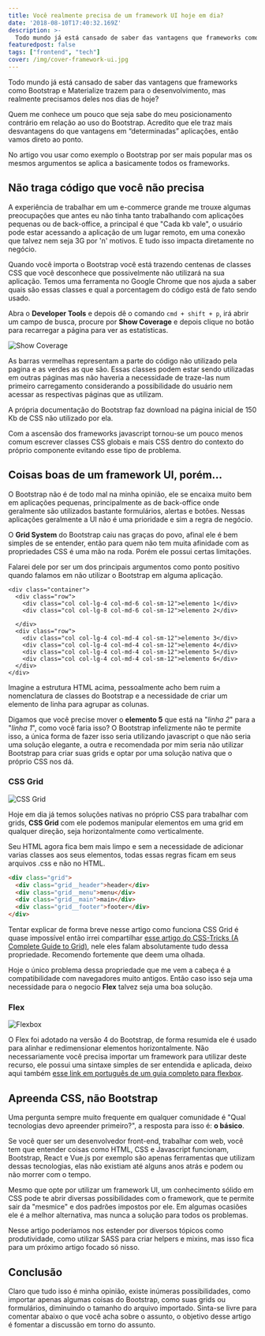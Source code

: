```yaml
---
title: Você realmente precisa de um framework UI hoje em dia?
date: '2018-08-10T17:40:32.169Z'
description: >-
  Todo mundo já está cansado de saber das vantagens que frameworks como Bootstrap e Materialize trazem para o desenvolvimento, mas realmente precisamos deles nos dias de hoje?
featuredpost: false
tags: ["frontend", "tech"]
cover: /img/cover-framework-ui.jpg
---
```


Todo mundo já está cansado de saber das vantagens que frameworks como Bootstrap e Materialize trazem para o desenvolvimento, mas realmente precisamos deles nos dias de hoje? 

Quem me conhece um pouco que seja sabe do meu posicionamento contrário em relação ao uso do Bootstrap. Acredito que ele traz mais desvantagens do que vantagens em “determinadas” aplicações, então vamos direto ao ponto. 

No artigo vou usar como exemplo o Bootstrap por ser mais popular mas os mesmos argumentos se aplica a basicamente todos os frameworks.

## Não traga código que você não precisa

A experiência de trabalhar em um e-commerce grande me trouxe algumas preocupações que antes eu não tinha tanto trabalhando com aplicações pequenas ou de back-office, a principal é que "Cada kb vale", o usuário pode estar acessando a aplicação de um lugar remoto, em uma conexão que talvez nem seja 3G por 'n' motivos. E tudo isso impacta diretamente no negócio.

Quando você importa o Bootstrap você está trazendo centenas de classes CSS que você desconhece que possivelmente não utilizará na sua aplicação. Temos uma ferramenta no Google Chrome que nos ajuda a saber quais são essas classes e qual a porcentagem do código está de fato sendo usado.

Abra o **Developer Tools** e depois dê o comando `cmd + shift + p`, irá abrir um campo de busca, procure por **Show Coverage** e depois clique no botão para recarregar a página para ver as estatísticas.

![Show Coverage](/img/ezgif-2-c139cc6ebfd4.gif)

As barras vermelhas representam a parte do código não utilizado pela pagina e as verdes as que são. Essas classes podem estar sendo utilizadas em outras páginas mas não haveria a necessidade de traze-las num primeiro carregamento considerando a possibilidade do usuário nem acessar as respectivas páginas que as utilizam. 

A própria documentação do Bootstrap faz download na página inicial de 150 Kb de CSS não utilizado por ela.

Com a ascensão dos frameworks javascript tornou-se um pouco menos comum escrever classes CSS globais e mais CSS dentro do contexto do próprio componente evitando esse tipo de problema.

## Coisas boas de um framework UI, porém...

O Bootstrap não é de todo mal na minha opinião, ele se encaixa muito bem em aplicações pequenas, principalmente as de back-office onde geralmente são utilizados bastante formulários, alertas e botões. Nessas aplicações geralmente a UI não é uma prioridade e sim a regra de negócio.

O **Grid System** do Bootstrap caiu nas graças do povo, afinal ele é bem simples de se entender, então para quem não tem muita afinidade com as propriedades CSS é uma mão na roda. Porém ele possui certas limitações.

Falarei dele por ser um dos principais argumentos como ponto positivo quando falamos em não utilizar o Bootstrap em alguma aplicação.

```html{5,10}
<div class="container">
  <div class="row">
    <div class="col col-lg-4 col-md-6 col-sm-12">elemento 1</div>
    <div class="col col-lg-8 col-md-6 col-sm-12">elemento 2</div>
      
  </div>
  <div class="row">
    <div class="col col-lg-4 col-md-4 col-sm-12">elemento 3</div>
    <div class="col col-lg-4 col-md-4 col-sm-12">elemento 4</div>
    <div class="col col-lg-4 col-md-4 col-sm-12">elemento 5</div>
    <div class="col col-lg-4 col-md-4 col-sm-12">elemento 6</div>
  </div>
</div>
```

Imagine a estrutura HTML acima, pessoalmente acho bem ruim a nomenclatura de classes do Bootstrap e a necessidade de criar um elemento de linha para agrupar as colunas. 

Digamos que você precise mover o **elemento 5** que está na "*linha 2*" para a "*linha 1*", como você faria isso? O Bootstrap infelizmente não te permite isso, a única forma de fazer isso seria utilizando javascript o que não seria uma solução elegante, a outra e recomendada por mim seria não utilizar Bootstrap para criar suas grids e optar por uma solução nativa que o próprio CSS nos dá.

### CSS Grid

![CSS Grid](/img/cssgrid.png)

Hoje em dia já temos soluções nativas no próprio CSS para trabalhar com grids, **CSS Grid** com ele podemos manipular elementos em uma grid em qualquer direção, seja horizontalmente como verticalmente. 

Seu HTML agora fica bem mais limpo e sem a necessidade de adicionar varias classes aos seus elementos, todas essas regras ficam em seus arquivos .css e não no HTML.

```html
<div class="grid">
  <div class="grid__header">header</div>
  <div class="grid__menu">menu</div>
  <div class="grid__main">main</div>
  <div class="grid__footer">footer</div>
</div>
```

Tentar explicar de forma breve nesse artigo como funciona CSS Grid é quase impossível então irrei compartilhar [esse artigo do CSS-Tricks (A Complete Guide to Grid)](https://css-tricks.com/snippets/css/complete-guide-grid/), nele eles falam absolutamente tudo dessa propriedade. Recomendo fortemente que deem uma olhada.

Hoje o único problema dessa propriedade que me vem a cabeça é a compatibilidade com navegadores muito antigos. Então caso isso seja uma necessidade para o negocio **Flex** talvez seja uma boa solução.

### Flex

![Flexbox](/img/flexbox-css.png)

O Flex foi adotado na versão 4 do Bootstrap, de forma resumida ele é usado para alinhar e redimensionar elementos horizontalmente. Não necessariamente você precisa importar um framework para utilizar deste recurso, ele possui uma sintaxe simples de ser entendida e aplicada, deixo aqui também [esse link em português de um guia completo para flexbox](https://origamid.com/projetos/flexbox-guia-completo/).

## Apreenda CSS, não Bootstrap

Uma pergunta sempre muito frequente em qualquer comunidade é "Qual tecnologias devo apreender primeiro?", a resposta para isso é: **o básico**. 

Se você quer ser um desenvolvedor front-end, trabalhar com web, você tem que entender coisas como HTML, CSS e Javascript funcionam, Bootstrap, React e Vue.js por exemplo são apenas ferramentas que utilizam dessas tecnologias, elas não existiam até alguns anos atrás e podem ou não morrer com o tempo. 

Mesmo que opte por utilizar um framework UI, um conhecimento sólido em CSS pode te abrir diversas possibilidades com o framework, que te permite sair da "mesmice" e dos padrões impostos por ele. Em algumas ocasiões ele é a melhor alternativa, mas nunca a solução para todos os problemas. 

Nesse artigo poderíamos nos estender por diversos tópicos como produtividade, como utilizar SASS para criar helpers e mixins, mas isso fica para um próximo artigo focado só nisso.

## Conclusão

Claro que tudo isso é minha opinião, existe inúmeras possibilidades, como importar apenas algumas coisas do Bootstrap, como suas grids ou formulários, diminuindo o tamanho do arquivo importado. Sinta-se livre para comentar abaixo o que você acha sobre o assunto, o objetivo desse artigo é fomentar a discussão em torno do assunto.